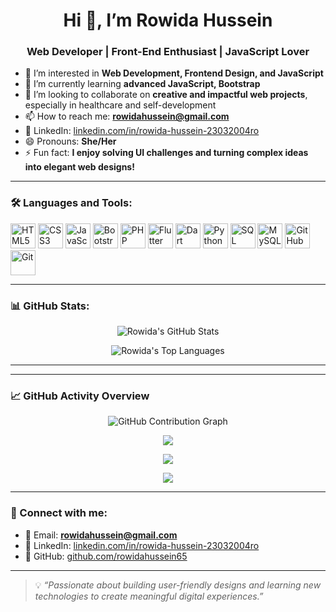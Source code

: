 <h1 align="center">Hi 👋, I’m Rowida Hussein</h1>
<h3 align="center">Web Developer | Front-End Enthusiast | JavaScript Lover</h3>

- 👀 I’m interested in **Web Development, Frontend Design, and JavaScript**
- 🌱 I’m currently learning **advanced JavaScript, Bootstrap**
- 💞️ I’m looking to collaborate on **creative and impactful web projects**, especially in healthcare and self-development
- 📫 How to reach me: **rowidahussein@gmail.com**
- 💼 LinkedIn: [linkedin.com/in/rowida-hussein-23032004ro](https://www.linkedin.com/in/rowida-hussein-23032004ro)
- 😄 Pronouns: **She/Her**
- ⚡ Fun fact: **I enjoy solving UI challenges and turning complex ideas into elegant web designs!**

---

### 🛠️ Languages and Tools:
<p>
  <img src="https://cdn.jsdelivr.net/gh/devicons/devicon/icons/html5/html5-original.svg" width="40" height="40" alt="HTML5"/>
  <img src="https://cdn.jsdelivr.net/gh/devicons/devicon/icons/css3/css3-original.svg" width="40" height="40" alt="CSS3"/>
  <img src="https://cdn.jsdelivr.net/gh/devicons/devicon/icons/javascript/javascript-original.svg" width="40" height="40" alt="JavaScript"/>
  <img src="https://cdn.jsdelivr.net/gh/devicons/devicon/icons/bootstrap/bootstrap-original.svg" width="40" height="40" alt="Bootstrap"/>
  <img src="https://cdn.jsdelivr.net/gh/devicons/devicon/icons/php/php-original.svg" width="40" height="40" alt="PHP" />
  <img src="https://cdn.jsdelivr.net/gh/devicons/devicon/icons/flutter/flutter-original.svg" width="40" height="40" alt="Flutter"/>
  <img src="https://cdn.jsdelivr.net/gh/devicons/devicon/icons/dart/dart-original.svg" width="40" height="40" alt="Dart"/>
  <img src="https://cdn.jsdelivr.net/gh/devicons/devicon/icons/python/python-original.svg" width="40" height="40" alt="Python" />
  <img src="https://upload.wikimedia.org/wikipedia/commons/8/87/Sql_data_base_with_logo.png" width="40" height="40" alt="SQL Server" />
  <img src="https://cdn.jsdelivr.net/gh/devicons/devicon/icons/mysql/mysql-original.svg" width="40" height="40" alt="MySQL" />
  <img src="https://cdn.jsdelivr.net/gh/devicons/devicon/icons/github/github-original.svg" width="40" height="40" alt="GitHub" />
  <img src="https://cdn.jsdelivr.net/gh/devicons/devicon/icons/git/git-original.svg" width="40" height="40" alt="Git"/>
</p>

---

### 📊 GitHub Stats:

<p align="center">
  <img src="https://github-readme-stats.vercel.app/api?username=rowidahussein65&show_icons=true&theme=default" alt="Rowida's GitHub Stats" />
</p>

<p align="center">
  <img src="https://github-readme-stats.vercel.app/api/top-langs/?username=rowidahussein65&layout=compact" alt="Rowida's Top Languages" />
</p>

---
---

### 📈 GitHub Activity Overview

<p align="center">
  <img src="https://ghchart.rshah.org/rowidahussein65" alt="GitHub Contribution Graph"/>
</p>

<p align="center">
  <img src="https://github-readme-stats.vercel.app/api?username=rowidahussein65&show_icons=true&theme=default" />
</p>

<p align="center">
  <img src="https://github-readme-stats.vercel.app/api/top-langs/?username=rowidahussein65&layout=compact" />
</p>

<p align="center">
  <img src="https://github-readme-streak-stats.herokuapp.com/?user=rowidahussein65" />
</p>

---


### 🔗 Connect with me:

- 📧 Email: **rowidahussein@gmail.com**
- 💼 LinkedIn: [linkedin.com/in/rowida-hussein-23032004ro](https://www.linkedin.com/in/rowida-hussein-23032004ro)
- 🐙 GitHub: [github.com/rowidahussein65](https://github.com/rowidahussein65)

---

> 💡 *“Passionate about building user-friendly designs and learning new technologies to create meaningful digital experiences.”*
